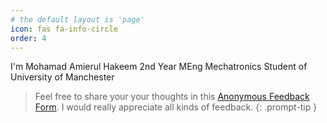 ```yaml
---
# the default layout is 'page'
icon: fas fa-info-circle
order: 4
---
```


I'm Mohamad Amierul Hakeem 2nd Year MEng Mechatronics Student of University of Manchester



> Feel free to share your your thoughts in this [Anonymous Feedback Form](https://forms.gle/1N6E6vaCAN4bBBHq8). I would really appreciate all kinds of feedback. 
{: .prompt-tip }



